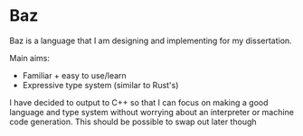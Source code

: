 # Baz

Baz is a language that I am designing and implementing for my dissertation.

Main aims:
- Familiar + easy to use/learn
- Expressive type system (similar to Rust's)

I have decided to output to C++ so that I can focus on making a good language and type system without worrying about an interpreter or machine code generation. This should be possible to swap out later though
